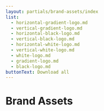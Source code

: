 ```yaml
---
layout: partials/brand-assets/index
list:
  - horizontal-gradient-logo.md
  - vertical-gradient-logo.md
  - horizontal-black-logo.md
  - vertical-black-logo.md
  - horizontal-white-logo.md
  - vertical-white-logo.md
  - white-logo.md
  - gradient-logo.md
  - black-logo.md
buttonText: Download all
---
```


# Brand Assets